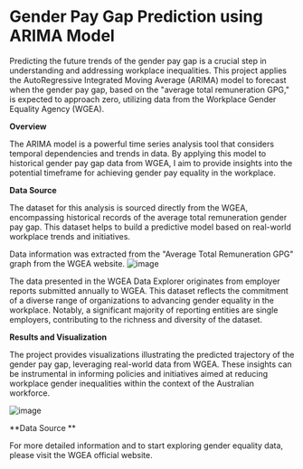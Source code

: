 # Gender Pay Gap Prediction using ARIMA Model

Predicting the future trends of the gender pay gap is a crucial step in understanding and addressing workplace inequalities. This project applies the AutoRegressive Integrated Moving Average (ARIMA) model to forecast when the gender pay gap, based on the "average total remuneration GPG," is expected to approach zero, utilizing data from the Workplace Gender Equality Agency (WGEA).

**Overview**

The ARIMA model is a powerful time series analysis tool that considers temporal dependencies and trends in data. By applying this model to historical gender pay gap data from WGEA, I aim to provide insights into the potential timeframe for achieving gender pay equality in the workplace.

**Data Source**

The dataset for this analysis is sourced directly from the WGEA, encompassing historical records of the average total remuneration gender pay gap. This dataset helps to build a predictive model based on real-world workplace trends and initiatives.

Data information was extracted from the "Average Total Remuneration GPG" graph from the WGEA website. 
![image](https://github.com/eloisjr/The-Gender-Pay-Gap/assets/81710422/cf167618-7b19-4cc2-a3b3-39dedd656a7c)

The data presented in the WGEA Data Explorer originates from employer reports submitted annually to WGEA. This dataset reflects the commitment of a diverse range of organizations to advancing gender equality in the workplace. Notably, a significant majority of reporting entities are single employers, contributing to the richness and diversity of the dataset.

**Results and Visualization**

The project provides visualizations illustrating the predicted trajectory of the gender pay gap, leveraging real-world data from WGEA. These insights can be instrumental in informing policies and initiatives aimed at reducing workplace gender inequalities within the context of the Australian workforce.

![image](https://github.com/eloisjr/The-Gender-Pay-Gap/assets/81710422/ddf1c1d0-79e9-4b37-9ae9-b936b4232c26)



**Data Source **

For more detailed information and to start exploring gender equality data, please visit the WGEA official website.




